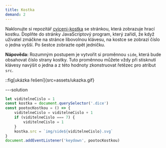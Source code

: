 ```yaml
---
title: Kostka
demand: 2
---
```


Naklonujte si repozitář [cviceni-kostka](https://github.com/Czechitas-podklady-WEB/cviceni-kostka) se stránkou, která zobrazuje hrací kostku. Doplňte do stránky JavaScriptový program, který zařídí, že když uživatel zmáčkne na stránce libovolnou klávesu, na kostce se zobrazí číslo o jedna vyšší. Po šestce zobrazte opět jedničku.

**Nápověda:** Rozumným postupem je vytvořit si proměnnou `side`, která bude obsahovat číslo strany kostky. Tuto proměnnou můžete vždy při stisknutí klávesy navýšit o jedna a z této hodnoty zkonstruovat řetězec pro atribut `src`.

::fig[ukázka řešení]{src=assets/ukazka.gif}

---solution

```js
let viditelneCislo = 1
const kostka = document.querySelector('.dice')
const pootocKostkou = () => {
	viditelneCislo = viditelneCislo + 1
	if (viditelneCislo === 7) {
		viditelneCislo = 1
	}
	kostka.src = `img/side${viditelneCislo}.svg`
}
document.addEventListener('keydown', pootocKostkou)
```
